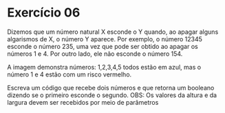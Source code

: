 # Exercício 06
Dizemos que um número natural X esconde o Y quando, ao apagar alguns algarismos de X, o número Y aparece. Por exemplo, o número 12345 esconde o número 235, uma vez que pode ser obtido ao apagar os números 1 e 4. Por outro lado, ele não esconde o número 154.

A imagem demonstra números: 1,2,3,4,5 todos estão em azul, mas o número 1 e 4 estão com um risco vermelho.

Escreva um código que recebe dois números e que retorna um booleano dizendo se o primeiro esconde o segundo.
OBS:
Os valores da altura e da largura devem ser recebidos por meio de parâmetros